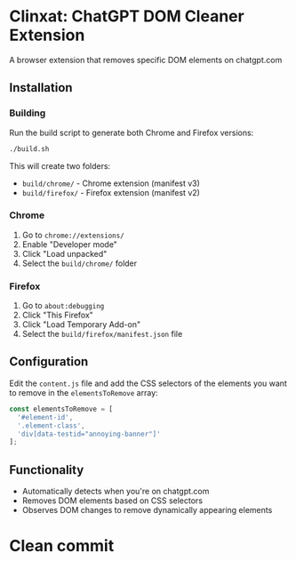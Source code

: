 # Clinxat: ChatGPT DOM Cleaner Extension

A browser extension that removes specific DOM elements on chatgpt.com

## Installation

### Building
Run the build script to generate both Chrome and Firefox versions:

```bash
./build.sh
```

This will create two folders:
- `build/chrome/` - Chrome extension (manifest v3)
- `build/firefox/` - Firefox extension (manifest v2)

### Chrome
1. Go to `chrome://extensions/`
2. Enable "Developer mode"
3. Click "Load unpacked"
4. Select the `build/chrome/` folder

### Firefox
1. Go to `about:debugging`
2. Click "This Firefox"
3. Click "Load Temporary Add-on"
4. Select the `build/firefox/manifest.json` file

## Configuration

Edit the `content.js` file and add the CSS selectors of the elements you want to remove in the `elementsToRemove` array:

```javascript
const elementsToRemove = [
  '#element-id',
  '.element-class',
  'div[data-testid="annoying-banner"]'
];
```

## Functionality

- Automatically detects when you're on chatgpt.com
- Removes DOM elements based on CSS selectors
- Observes DOM changes to remove dynamically appearing elements
# Clean commit
